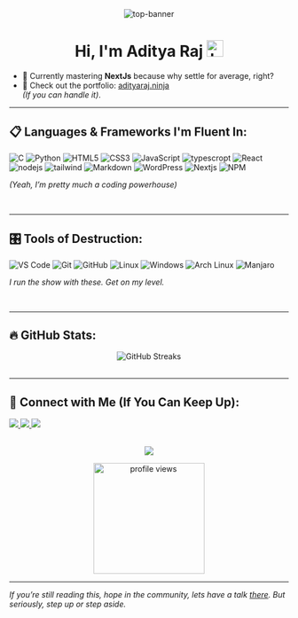 <div align="center">

<img src="https://phone-connect.vercel.app/src/github-header.gif" alt="top-banner" />



# Hi, I'm Aditya Raj <img src="https://raw.githubusercontent.com/iampavangandhi/iampavangandhi/master/gifs/Hi.gif" alt="hand-wave-gif" height="30px" />

</div>

- 🌱 Currently mastering **NextJs** because why settle for average, right?
- 🚀 Check out the portfolio: [adityaraj.ninja](https://adityaraj.ninja)  
*(If you can handle it)*.

---

<p align="center">

## 📋 Languages & Frameworks I'm Fluent In:
  
  ![C](https://img.shields.io/badge/c%20-%23323330.svg?&style=for-the-badge&logo=c&logoColor=%23F7)
  ![Python](https://img.shields.io/badge/python%20-00000F.svg?&style=for-the-badge&logo=python&logoColor=%23F7)
  ![HTML5](https://img.shields.io/badge/html5-%23E34F26.svg?style=for-the-badge&logo=html5&logoColor=white)
  ![CSS3](https://img.shields.io/badge/css3-%231572B6.svg?style=for-the-badge&logo=css3&logoColor=white)
  ![JavaScript](https://img.shields.io/badge/javascript%20-%23323330.svg?&style=for-the-badge&logo=javascript&logoColor=%23F7DF1E)
  ![typescropt](https://img.shields.io/badge/TypeScript-007ACC?style=for-the-badge&logo=typescript&logoColor=white)
  ![React](https://img.shields.io/badge/react.js%20-%2357c3db.svg?&style=for-the-badge&logo=react&logoColor=white)
  ![nodejs](https://img.shields.io/badge/node.js%20-%2343853D.svg?&style=for-the-badge&logo=node.js&logoColor=white)
  ![tailwind](https://img.shields.io/badge/Tailwind_CSS-38B2AC?style=for-the-badge&logo=tailwind-css&logoColor=white)
  ![Markdown](https://img.shields.io/badge/markdown-%23000000.svg?style=for-the-badge&logo=markdown&logoColor=white)
  ![WordPress](https://img.shields.io/badge/WordPress-%23117AC9.svg?style=for-the-badge&logo=WordPress&logoColor=white)
  ![Nextjs](https://img.shields.io/badge/next.js-000000?style=for-the-badge&logo=nextdotjs&logoColor=white)
  ![NPM](https://img.shields.io/badge/npm-CB3837?style=for-the-badge&logo=npm&logoColor=white)
  
  
*(Yeah, I’m pretty much a coding powerhouse)*

<br/>

---

## 🎛️ Tools of Destruction:
  
  ![VS Code](https://img.shields.io/badge/Visual%20Studio%20Code-0078d7.svg?style=for-the-badge&logo=visual-studio-code&logoColor=white)
  ![Git](https://img.shields.io/badge/git-%23F05033.svg?style=for-the-badge&logo=git&logoColor=white)
  ![GitHub](https://img.shields.io/badge/github-%23121011.svg?style=for-the-badge&logo=github&logoColor=white)
  ![Linux](https://img.shields.io/badge/Linux-FCC624?style=for-the-badge&logo=linux&logoColor=black)
  ![Windows](https://img.shields.io/badge/Windows-0078D6?style=for-the-badge&logo=windows&logoColor=white)
  ![Arch Linux](https://img.shields.io/badge/Arch_Linux-%23000000?style=for-the-badge&logo=archlinux&logoColor=white)
  ![Manjaro](https://img.shields.io/badge/manjaro-009688?style=for-the-badge&logo=manjaro&logoColor=white)
  
*I run the show with these. Get on my level.*

<br/>

---

## 🔥 GitHub Stats:
<div align="center"> 
  <img src="https://github-readme-streak-stats.herokuapp.com?user=aditya8raj&theme=dark&hide_border=true&border_radius=15.2&date_format=j%20M%5B%20Y%5D" alt="GitHub Streaks" />
</div>

<br/>

---

## 🔗 Connect with Me (If You Can Keep Up):
  
<a href="https://www.instagram.com/aaaditya.raj" target="_blank">
  <img src="https://img.shields.io/badge/instagram-%ff5851db.svg?color=f02b9a&style=for-the-badge&logo=instagram&logoColor=white" />
</a>
<a href="https://twitter.com/nerdinbiz" target="_blank">
  <img src="https://img.shields.io/badge/X%20(Twitter)-%2300acee.svg?color=141414&style=for-the-badge&logo=x&logoColor=white" />
</a>
<a href="https://discord.gg/S4QV6BbcNA" target="_blank">
  <img src="https://img.shields.io/badge/discord-%ff5851db.svg?color=blue&style=for-the-badge&logo=discord&logoColor=white" />
</a>

<br/>
<br/>

<p align="center">
    <img src="https://phone-connect.vercel.app/src/Ramen.gif" />
</p>


<p align="center">
  <img src="https://komarev.com/ghpvc/?username=aditya8raj&label=Profile%20views&color=blueviolet&style=flat" alt="profile views" width="200" />
</p>


---

*If you’re still reading this, hope in the community, lets have a talk [there](https://discord.gg/S4QV6BbcNA). But seriously, step up or step aside.*
